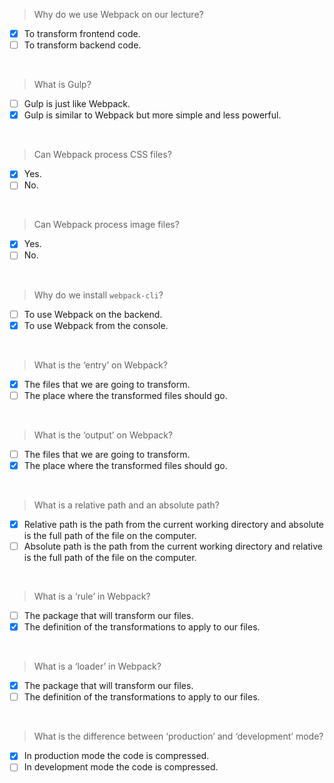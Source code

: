 > Why do we use Webpack on our lecture?

- [x] To transform frontend code.
- [ ] To transform backend code.

<br>

> What is Gulp?

- [ ] Gulp is just like Webpack.
- [x] Gulp is similar to Webpack but more simple and less powerful.

<br>

> Can Webpack process CSS files?

- [x] Yes.
- [ ] No.

<br>

> Can Webpack process image files?

- [x] Yes.
- [ ] No.

<br>

> Why do we install `webpack-cli`?

- [ ] To use Webpack on the backend.
- [x] To use Webpack from the console.

<br>

> What is the ‘entry’ on Webpack?

- [x] The files that we are going to transform.
- [ ] The place where the transformed files should go.

<br>

> What is the ‘output’ on Webpack?

- [ ] The files that we are going to transform.
- [x] The place where the transformed files should go.

<br>

> What is a relative path and an absolute path?

- [x] Relative path is the path from the current working directory and absolute is the full path of the file on the computer.
- [ ] Absolute path is the path from the current working directory and relative is the full path of the file on the computer.

<br>

> What is a ‘rule’ in Webpack?

- [ ] The package that will transform our files.
- [x] The definition of the transformations to apply to our files.

<br>

> What is a ‘loader’ in Webpack?

- [x] The package that will transform our files.
- [ ] The definition of the transformations to apply to our files.

<br>

> What is the difference between ‘production’ and ‘development’ mode?

- [x] In production mode the code is compressed.
- [ ] In development mode the code is compressed.
